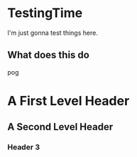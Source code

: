 # TestingTime
I'm just gonna test things here.

## What does this do
pog

A First Level Header
====================


A Second Level Header
---------------------


### Header 3
